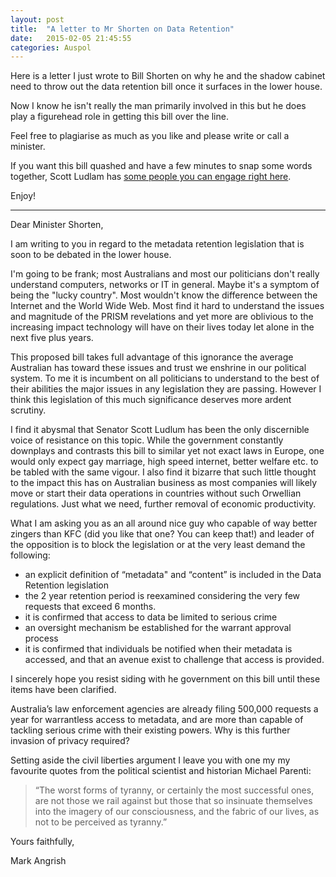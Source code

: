 ```yaml
---
layout: post
title:  "A letter to Mr Shorten on Data Retention"
date:   2015-02-05 21:45:55
categories: Auspol
---
```


Here is a letter I just wrote to Bill Shorten on why he and the shadow cabinet
need to throw out the data retention bill once it surfaces in the lower house.

Now I know he isn't really the man primarily involved in this but he does
play a figurehead role in getting this bill over the line.

Feel free to plagiarise as much as you like and please write or call a minister.

If you want this bill quashed and have a few minutes to snap some words together,
Scott Ludlam has [some people you can engage right here](http://scott-ludlam.greensmps.org.au/call-labor-senator-stop-data-retention).

Enjoy!


---


Dear Minister Shorten,

I am writing to you in regard to the metadata retention legislation that is soon to be debated in the lower house.

I'm going to be frank; most Australians and most our politicians don't really understand computers, networks or IT in general. Maybe it's a symptom of being the "lucky country". Most wouldn't know the difference between the Internet and the World Wide Web. Most find it hard to understand the issues and magnitude of the PRISM revelations and yet more are oblivious to the increasing impact technology will have on their lives today let alone in the next five plus years.

This proposed bill takes full advantage of this ignorance the average Australian has toward these issues and trust we enshrine in our political system. To me it is incumbent on all politicians to understand to the best of their abilities the major issues in any legislation they are passing. However I think this legislation of this much significance deserves more ardent scrutiny.

I find it abysmal that Senator Scott Ludlum has been the only discernible voice of resistance on this topic. While the government constantly downplays and contrasts this bill to similar yet not exact laws in Europe, one would only expect gay marriage, high speed internet, better welfare etc. to be tabled with the same vigour. I also find it bizarre that such little thought to the impact this has on  Australian business as most companies will likely move or start their data operations in countries without such Orwellian regulations. Just what we need, further removal of economic productivity.

What I am asking you as an all around nice guy who capable of way better zingers than KFC (did you like that one? You can keep that!) and leader of the opposition is to block the legislation or at the very least demand the following:

- an explicit definition of “metadata" and “content” is included in the Data Retention legislation
- the 2 year retention period is reexamined considering the very few requests that exceed 6 months.
- it is confirmed that access to data be limited to serious crime
- an oversight mechanism be established for the warrant approval process
- it is confirmed that individuals be notified when their metadata is accessed, and that an avenue exist to challenge that access is provided.

I sincerely hope you resist siding with he government on this bill until these items have been clarified.

Australia’s law enforcement agencies are already filing 500,000 requests a year for warrantless access to metadata, and are more than capable of tackling serious crime with their existing powers. Why is this further invasion of privacy required?

Setting aside the civil liberties argument I leave you with one my my favourite quotes from the political scientist and historian Michael Parenti:

>“The worst forms of tyranny, or certainly the most successful ones, are not those we rail against but those that so insinuate themselves into the imagery of our consciousness, and the fabric of our lives, as not to be perceived as tyranny.”


Yours faithfully,


Mark Angrish
